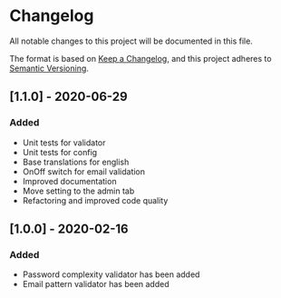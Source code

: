 # Changelog
All notable changes to this project will be documented in this file.

The format is based on [Keep a Changelog](https://keepachangelog.com/en/1.0.0),
and this project adheres to [Semantic Versioning](https://semver.org/spec/v2.0.0.html).

## [1.1.0] - 2020-06-29
### Added
- Unit tests for validator
- Unit tests for config
- Base translations for english
- OnOff switch for email validation
- Improved documentation
- Move setting to the admin tab
- Refactoring and improved code quality

## [1.0.0] - 2020-02-16
### Added
- Password complexity validator has been added
- Email pattern validator has been added
